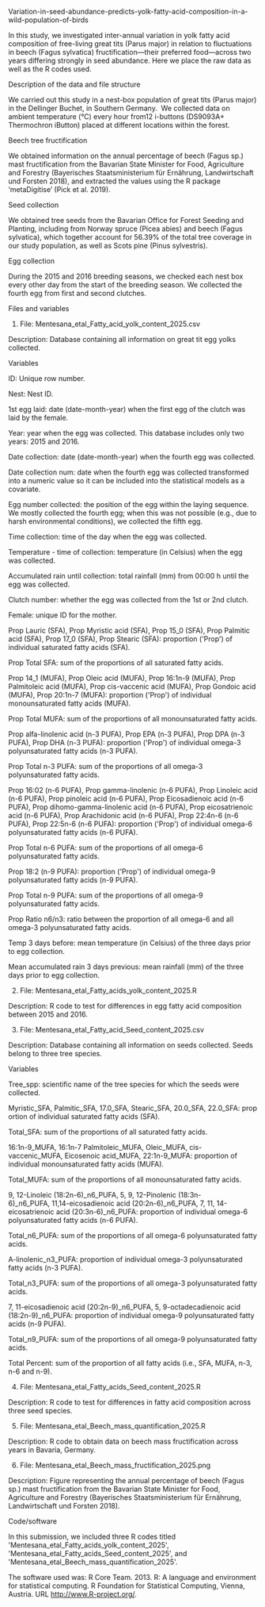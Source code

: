 Variation-in-seed-abundance-predicts-yolk-fatty-acid-composition-in-a-wild-population-of-birds

In this study, we investigated inter-annual variation in yolk fatty acid composition of free-living great tits (Parus major) in relation to fluctuations in beech (Fagus sylvatica) fructification—their preferred food—across two years differing strongly in seed abundance. Here we place the raw data as well as the R codes used.



Description of the data and file structure

We carried out this study in a nest-box population of great tits (Parus major) in the Dellinger Buchet, in Southern Germany.  We collected data on ambient temperature (°C) every hour from12 i-buttons (DS9093A+ Thermochron iButton) placed at different locations within the forest.

  Beech tree fructification

We obtained information on the annual percentage of beech (Fagus sp.) mast fructification from the Bavarian State Minister for Food, Agriculture and Forestry (Bayerisches Staatsministerium für Ernährung, Landwirtschaft und Forsten 2018), and extracted the values using the R package ‘metaDigitise’ (Pick et al. 2019).

  Seed collection

We obtained tree seeds from the Bavarian Office for Forest Seeding and Planting, including from Norway spruce (Picea abies) and beech (Fagus sylvatica), which together account for 56.39% of the total tree coverage in our study population, as well as Scots pine (Pinus sylvestris).

  Egg collection

During the 2015 and 2016 breeding seasons, we checked each nest box every other day from the start of the breeding season. We collected the fourth egg from first and second clutches.



Files and variables

1) File: Mentesana_etal_Fatty_acid_yolk_content_2025.csv

Description: Database containing all information on great tit egg yolks collected.

  Variables

ID: Unique row number. 

Nest: Nest ID. 

1st egg laid: date (date-month-year) when the first egg of the clutch was laid by the female. 

Year: year when the egg was collected. This database includes only two years: 2015 and 2016.

Date collection: date (date-month-year) when the fourth egg was collected. 

Date collection num: date when the fourth egg was collected transformed into a numeric value so it can be included into the statistical models as a covariate. 

Egg number collected: the position of the egg within the laying sequence. We mostly collected the fourth egg; when this was not possible (e.g., due to harsh environmental conditions), we collected the fifth egg.

Time collection: time of the day when the egg was collected. 

Temperature - time of collection: temperature (in Celsius) when the egg was collected. 

Accumulated rain until collection: total rainfall (mm) from 00:00 h until the egg was collected.

Clutch number: whether the egg was collected from the 1st or 2nd clutch.

Female: unique ID for the mother. 

Prop Lauric (SFA), Prop Myristic acid (SFA), Prop 15_0 (SFA), Prop Palmitic acid (SFA), Prop 17_0 (SFA), Prop Stearic (SFA): proportion ('Prop') of individual saturated fatty acids (SFA). 

Prop Total SFA: sum of the proportions of all saturated fatty acids.

Prop 14_1 (MUFA), Prop Oleic acid (MUFA), Prop 16:1n-9 (MUFA), Prop Palmitoleic acid (MUFA), Prop cis-vaccenic acid (MUFA), Prop Gondoic acid (MUFA), Prop 20:1n-7 (MUFA): proportion ('Prop') of individual monounsaturated fatty acids (MUFA).

Prop Total MUFA: sum of the proportions of all monounsaturated fatty acids.

Prop alfa-linolenic acid (n-3 PUFA), Prop EPA (n-3 PUFA), Prop DPA (n-3 PUFA), Prop DHA (n-3 PUFA): proportion ('Prop') of individual omega-3 polyunsaturated fatty acids (n-3 PUFA).

Prop Total n-3 PUFA: sum of the proportions of all omega-3 polyunsaturated fatty acids.

Prop 16:02 (n-6 PUFA), Prop gamma-linolenic (n-6 PUFA), Prop Linoleic acid (n-6 PUFA), Prop pinoleic acid (n-6 PUFA), Prop Eicosadienoic acid (n-6 PUFA), Prop dihomo-gamma-linolenic acid (n-6 PUFA), Prop eicosatrienoic acid (n-6 PUFA), Prop Arachidonic acid (n-6 PUFA), Prop 22:4n-6 (n-6 PUFA), Prop 22:5n-6 (n-6 PUFA): proportion ('Prop') of individual omega-6 polyunsaturated fatty acids (n-6 PUFA).

Prop Total n-6 PUFA: sum of the proportions of all omega-6 polyunsaturated fatty acids.

Prop 18:2 (n-9 PUFA): proportion ('Prop') of individual omega-9 polyunsaturated fatty acids (n-9 PUFA).

Prop Total n-9 PUFA: sum of the proportions of all omega-9 polyunsaturated fatty acids.

Prop Ratio n6/n3: ratio between the proportion of all omega-6 and all omega-3 polyunsaturated fatty acids.

Temp 3 days before: mean temperature (in Celsius) of the three days prior to egg collection. 

Mean accumulated rain 3 days previous: mean rainfall (mm) of the three days prior to egg collection. 


  2) File: Mentesana_etal_Fatty_acids_yolk_content_2025.R

Description: R code to test for differences in egg fatty acid composition between 2015 and 2016. 


3) File: Mentesana_etal_Fatty_acid_Seed_content_2025.csv

Description: Database containing all information on seeds collected. Seeds belong to three tree species. 

Variables

Tree_spp: scientific name of the tree species for which the seeds were collected. 

Myristic_SFA, Palmitic_SFA, 17.0_SFA, Stearic_SFA, 20.0_SFA, 22.0_SFA: proportion of individual saturated fatty acids (SFA).

Total_SFA: sum of the proportions of all saturated fatty acids.

16:1n-9_MUFA, 16:1n-7 Palmitoleic_MUFA, Oleic_MUFA, cis-vaccenic_MUFA, Eicosenoic acid_MUFA, 22:1n-9_MUFA: proportion of individual monounsaturated fatty acids (MUFA). 

Total_MUFA: sum of the proportions of all monounsaturated fatty acids.

9, 12-Linoleic (18:2n-6)_n6_PUFA, 5, 9, 12-Pinolenic (18:3n-6)_n6_PUFA, 11,14-eicosadienoic acid (20:2n-6)_n6_PUFA, 7, 11, 14-eicosatrienoic acid (20:3n-6)_n6_PUFA: proportion of individual omega-6 polyunsaturated fatty acids (n-6 PUFA).  

Total_n6_PUFA: sum of the proportions of all omega-6 polyunsaturated fatty acids.

A-linolenic_n3_PUFA: proportion of individual omega-3 polyunsaturated fatty acids (n-3 PUFA). 

Total_n3_PUFA: sum of the proportions of all omega-3 polyunsaturated fatty acids.

7, 11-eicosadienoic acid (20:2n-9)_n6_PUFA, 5, 9-octadecadienoic acid (18:2n-9)_n6_PUFA: proportion of individual omega-9 polyunsaturated fatty acids (n-9 PUFA). 

Total_n9_PUFA: sum of the proportions of all omega-9 polyunsaturated fatty acids.

Total Percent: sum of the proportion of all fatty acids (i.e., SFA, MUFA, n-3, n-6 and n-9).


4) File: Mentesana_etal_Fatty_acids_Seed_content_2025.R

  Description: R code to test for differences in fatty acid composition across three seed species. 



5) File: Mentesana_etal_Beech_mass_quantification_2025.R

  Description: R code to obtain data on beech mass fructification across years in Bavaria, Germany.


6) File: Mentesana_etal_Beech_mass_fructification_2025.png

Description: Figure representing the annual percentage of beech (Fagus sp.) mast fructification from the Bavarian State Minister for Food, Agriculture and Forestry (Bayerisches Staatsministerium für Ernährung, Landwirtschaft und Forsten 2018). 



Code/software

In this submission, we included three R codes titled 'Mentesana_etal_Fatty_acids_yolk_content_2025', 'Mentesana_etal_Fatty_acids_Seed_content_2025', and 'Mentesana_etal_Beech_mass_quantification_2025'.

The software used was: R Core Team. 2013. R: A language and environment for statistical computing. R Foundation for Statistical Computing, Vienna, Austria. URL http://www.R-project.org/.



